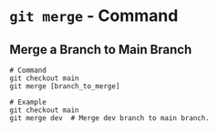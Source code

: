 # `git merge` - Command

## Merge a Branch to Main Branch

```shell
# Command
git checkout main
git merge [branch_to_merge]

# Example
git checkout main
git merge dev  # Merge dev branch to main branch.
```
